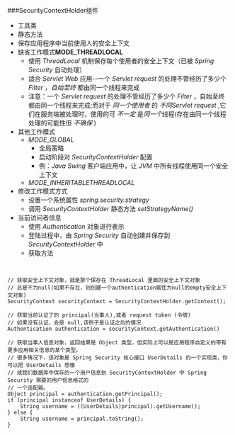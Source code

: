 ###SecurityContextHolder组件  * 工具类* 静态方法* 保存应用程序中当前使用人的安全上下文* 缺省工作模式**MODE_THREADLOCAL**  * 使用 *ThreadLocal* 机制保存每个使用者的安全上下文（已被 *Spring Security* 自动处理）  * 适合 *Servlet Web* 应用--一个 *Servlet request* 的处理不管经历了多少个 *Filter* ，*自始至终* 都由同一个线程来完成  * 注意：一个 *Servlet request* 的处理不管经历了多少个 *Filter* ，自始至终都由同一个线程来完成;而对于 *同一个使用者* 的 *不同Servlet request* ,它们在服务端被处理时，使用的可 *不一定* 是*同一个*线程(存在由同一个线程处理的可能性但 *不确保* )* 其他工作模式  *  *MODE_GLOBAL*     * 全局策略     * 启动阶段对 *SecurityContextHolder* 配置     * 例：*Java Swing* 客户端应用中，让 *JVM* 中所有线程使用同一个安全上下文  * *MODE_INHERITABLETHREADLOCAL** 修改工作模式方式     * 设置一个系统属性 *spring.security.strategy*     * 调用 *SecurityContextHolder* 静态方法 *setStrategyName()** 当前访问者信息     * 使用 *Authentication* 对象进行表示     * 登陆过程中，由 *Spring Security* 自动创建并保存到 *SecurityContextHolder* 中     * 获取方法 <pre><code>// 获取安全上下文对象，就是那个保存在 ThreadLocal 里面的安全上下文对象// 总是不为null(如果不存在，则创建一个authentication属性为null的empty安全上下文对象)SecurityContext securityContext = SecurityContextHolder.getContext();// 获取当前认证了的 principal(当事人),或者 request token (令牌)// 如果没有认证，会是 null,该例子是认证之后的情况Authentication authentication = securityContext.getAuthentication()// 获取当事人信息对象，返回结果是 Object 类型，但实际上可以是应用程序自定义的带有更多应用相关信息的某个类型。// 很多情况下，该对象是 Spring Security 核心接口 UserDetails 的一个实现类，你可以把 UserDetails 想像// 成我们数据库中保存的一个用户信息到 SecurityContextHolder 中 Spring Security 需要的用户信息格式的// 一个适配器。Object principal = authentication.getPrincipal();if (principal instanceof UserDetails) {	String username = ((UserDetails)principal).getUsername();} else {	String username = principal.toString();}</code></pre>